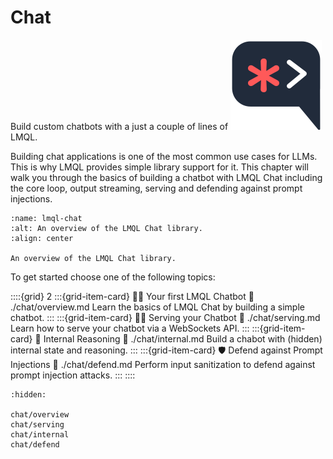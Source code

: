 # Chat
<div class="subtitle">Build custom chatbots with a just a couple of lines of <img class="inline-logo" src="../_static/images/lmql.svg"/> LMQL.</div>

Building chat applications is one of the most common use cases for LLMs. This is why LMQL provides simple library support for it. This chapter will walk you through the basics of building a chatbot with LMQL Chat including the core loop, output streaming, serving and defending against prompt injections.

```{figure} https://github.com/eth-sri/lmql/assets/17903049/3f24b964-b9b6-4c50-acaa-b38e54554506
:name: lmql-chat
:alt: An overview of the LMQL Chat library.
:align: center

An overview of the LMQL Chat library.
```

To get started choose one of the following topics:

::::{grid} 2
:::{grid-item-card} 👶🏽 Your first LMQL Chatbot
:link: ./chat/overview.md
Learn the basics of LMQL Chat by building a simple chatbot.
:::
:::{grid-item-card} 🏄‍♀️ Serving your Chatbot
:link: ./chat/serving.md
Learn how to serve your chatbot via a WebSockets API.
:::
:::{grid-item-card} 🧠 Internal Reasoning
:link: ./chat/internal.md
Build a chabot with (hidden) internal state and reasoning.
:::
:::{grid-item-card} 🛡️ Defend against Prompt Injections
:link: ./chat/defend.md
Perform input sanitization to defend against prompt injection attacks.
:::
::::

```{toctree}
:hidden:

chat/overview
chat/serving
chat/internal
chat/defend
```
